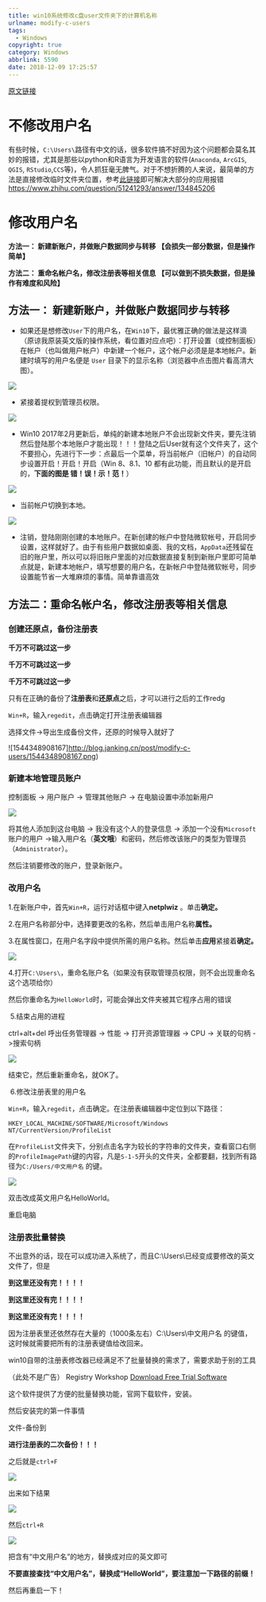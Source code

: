 ```yaml
---
title: win10系统修改c盘user文件夹下的计算机名称
urlname: modify-c-users
tags:
  - Windows
copyright: true
category: Windows
abbrlink: 5590
date: 2018-12-09 17:25:57
---
```


[原文链接](https://www.zhihu.com/question/51241293/answer/125148050)

# 不修改用户名

有些时候，`C:\Users\`路径有中文的话，很多软件搞不好因为这个问题都会莫名其妙的报错，尤其是那些以python和R语言为开发语言的软件(`Anaconda`, `ArcGIS`, `QGIS`, `RStudio`,`CCS`等)，令人抓狂毫无脾气。对于不想折腾的人来说，最简单的方法是直接修改临时文件夹位置，参考[此链接](https://www.zhihu.com/question/51241293/answer/134845206)即可解决大部分的应用报错
https://www.zhihu.com/question/51241293/answer/134845206

<!-- more --> 

# 修改用户名

**方法一： 新建新账户，并做账户数据同步与转移 【会损失一部分数据，但是操作简单】**

**方法二： 重命名帐户名，修改注册表等相关信息 【可以做到不损失数据，但是操作有难度和风险】**

## 方法一： 新建新账户，并做账户数据同步与转移

- 如果还是想修改`User`下的用户名，在`Win10`下，最优雅正确的做法是这样滴（原谅我原装英文版的操作系统，看位置对应点吧）：打开设置（或控制面板）在帐户（也叫做用户帐户）中新建一个帐户，这个帐户必须是是本地帐户。新建时填写的用户名便是 `User` 目录下的显示名称（浏览器中点击图片看高清大图）。

![](https://raw.githubusercontent.com/JankingWon/JankingWon.github.io/master/2019/modify-c-users/1.jpg)



- 紧接着提权到管理员权限。



![](https://raw.githubusercontent.com/JankingWon/JankingWon.github.io/master/2019/modify-c-users/2.jpg)

- Win10 2017年2月更新后，单纯的新建本地账户不会出现新文件夹，要先注销然后登陆那个本地账户才能出现！！！登陆之后User就有这个文件夹了，这个不要担心，先进行下一步：点最后一个菜单，将当前帐户（旧帐户）的自动同步设置开启！开启！开启（Win 8、8.1、10 都有此功能，而且默认的是开启的，**下面的图是 错！误！示！范！**）

![](https://raw.githubusercontent.com/JankingWon/JankingWon.github.io/master/2019/modify-c-users/3.jpg)



- 当前帐户切换到本地。


![](https://raw.githubusercontent.com/JankingWon/JankingWon.github.io/master/2019/modify-c-users/4.jpg)





- 注销，登陆刚刚创建的本地账户。在新创建的帐户中登陆微软帐号，开启同步设置，这样就好了。由于有些用户数据如桌面、我的文档，`AppData`还残留在旧的账户里，所以可以将旧账户里面的对应数据直接复制到新账户里即可简单点就是，新建本地帐户，填写想要的用户名，在新帐户中登陆微软帐号，同步设置能节省一大堆麻烦的事情。简单靠谱高效


## 方法二：重命名帐户名，修改注册表等相关信息

### 创建还原点，备份注册表

**千万不可跳过这一步**

**千万不可跳过这一步**

**千万不可跳过这一步**

只有在正确的备份了**注册表**和**还原点**之后，才可以进行之后的工作redg

`Win+R`，输入`regedit`，点击确定打开注册表编辑器

选择文件->导出生成备份文件，还原的时候导入就好了

![1544348908167]http://blog.janking.cn/post/modify-c-users/1544348908167.png)

### 新建本地管理员账户

控制面板 -> 用户账户 -> 管理其他账户 -> 在电脑设置中添加新用户

![](https://raw.githubusercontent.com/JankingWon/JankingWon.github.io/master/2019/modify-c-users/5.jpg)



将其他人添加到这台电脑 -> 我没有这个人的登录信息 -> 添加一个没有`Microsoft`账户的用户 ->输入用户名（**英文哦**）和密码，然后修改该账户的类型为管理员（`Administrator`）。

然后注销要修改的账户，登录新账户。



### 改用户名

1.在新账户中，首先`Win+R`，运行对话框中键入**netplwiz** 。单击**确定。**

2.在用户名称部分中，选择要更改的名称，然后单击用户名称**属性。**

3.在属性窗口，在用户名字段中提供所需的用户名称。然后单击**应用**紧接着**确定。**



![](https://raw.githubusercontent.com/JankingWon/JankingWon.github.io/master/2019/modify-c-users/6.jpg)

​	4.打开`C:\Users\`，重命名账户名（如果没有获取管理员权限，则不会出现重命名这个选项给你）

然后你重命名为`HelloWorld`时，可能会弹出文件夹被其它程序占用的错误



​	5.结束占用的进程

ctrl+alt+del 呼出任务管理器 -> 性能 -> 打开资源管理器 -> CPU -> 关联的句柄 ->搜索句柄

![](https://raw.githubusercontent.com/JankingWon/JankingWon.github.io/master/2019/modify-c-users/7.jpg)

结束它，然后重新重命名，就OK了。

​	6.修改注册表里的用户名

`Win+R`，输入`regedit`，点击确定。在注册表编辑器中定位到以下路径：

`HKEY_LOCAL_MACHINE/SOFTWARE/Microsoft/Windows NT/CurrentVersion/ProfileList`

在`ProfileList`文件夹下，分别点击名字为较长的字符串的文件夹，查看窗口右侧的`ProfileImagePath`键的内容，凡是`S-1-5`开头的文件夹，全都要翻，找到所有路径为`C:/Users/中文用户名` 的键。

![](https://raw.githubusercontent.com/JankingWon/JankingWon.github.io/master/2019/modify-c-users/8.jpg)

双击改成英文用户名HelloWorld。

重启电脑

### 注册表批量替换

不出意外的话，现在可以成功进入系统了，而且C:\Users\已经变成要修改的英文文件了，但是

**到这里还没有完！！！！**

**到这里还没有完！！！！** 

**到这里还没有完！！！！**

因为注册表里还依然存在大量的（1000条左右）C:\Users\中文用户名  的键值，这时候就需要把所有的注册表键值给改回来。

win10自带的注册表修改器已经满足不了批量替换的需求了，需要求助于别的工具

（此处不是广告）
Registry Workshop  [Download Free Trial Software](https://link.zhihu.com/?target=http%3A//www.torchsoft.com/en/download.html)

这个软件提供了方便的批量替换功能，官网下载软件，安装。

然后安装完的第一件事情

文件-备份到

**进行注册表的二次备份！！！**

之后就是`ctrl+F`

![](https://raw.githubusercontent.com/JankingWon/JankingWon.github.io/master/2019/modify-c-users/8.jpg)

出来如下结果

![](https://raw.githubusercontent.com/JankingWon/JankingWon.github.io/master/2019/modify-c-users/9.jpg)

然后`ctrl+R`

![](https://raw.githubusercontent.com/JankingWon/JankingWon.github.io/master/2019/modify-c-users/10.jpg)

把含有“中文用户名”的地方，替换成对应的英文即可

**不要直接查找“中文用户名”，替换成“HelloWorld”，要注意加一下路径的前缀！**

然后再重启一下！

<!-- more --> 